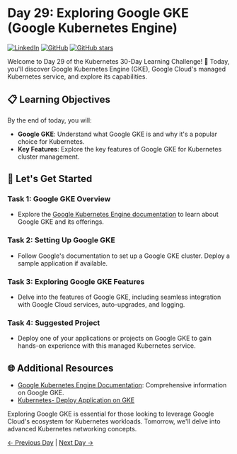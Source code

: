 # Day 29: Exploring Google GKE (Google Kubernetes Engine)
[![LinkedIn](https://img.shields.io/badge/Connect%20with%20me%20on-LinkedIn-blue.svg)](https://www.linkedin.com/in/aman-devops/)
[![GitHub](https://img.shields.io/github/stars/AmanPathak-DevOps.svg?style=social)](https://github.com/AmanPathak-DevOps)
[![GitHub stars](https://img.shields.io/github/stars/AmanPathak-DevOps/30DaysOfKubernetes)](https://github.com/AmanPathak-DevOps/30DaysOfKubernetes/stargazers)

Welcome to Day 29 of the Kubernetes 30-Day Learning Challenge! 🚀 Today, you'll discover Google Kubernetes Engine (GKE), Google Cloud's managed Kubernetes service, and explore its capabilities.

## 📋 Learning Objectives

By the end of today, you will:
- **Google GKE**: Understand what Google GKE is and why it's a popular choice for Kubernetes.
- **Key Features**: Explore the key features of Google GKE for Kubernetes cluster management.

## 🚀 Let's Get Started

### Task 1: Google GKE Overview
- Explore the [Google Kubernetes Engine documentation](https://cloud.google.com/kubernetes-engine) to learn about Google GKE and its offerings.

### Task 2: Setting Up Google GKE
- Follow Google's documentation to set up a Google GKE cluster. Deploy a sample application if available.

### Task 3: Exploring Google GKE Features
- Delve into the features of Google GKE, including seamless integration with Google Cloud services, auto-upgrades, and logging.

### Task 4: Suggested Project
- Deploy one of your applications or projects on Google GKE to gain hands-on experience with this managed Kubernetes service.

## 🌐 Additional Resources

- [Google Kubernetes Engine Documentation](https://cloud.google.com/kubernetes-engine/docs): Comprehensive information on Google GKE.
- [Kubernetes- Deploy Application on GKE](https://youtu.be/jW_-KZCjsm0?si=o2Zvk6SmdAwk0ak6)

Exploring Google GKE is essential for those looking to leverage Google Cloud's ecosystem for Kubernetes workloads. Tomorrow, we'll delve into advanced Kubernetes networking concepts.

[← Previous Day](../Day28/README.md) | [Next Day →](../Day30/README.md)
